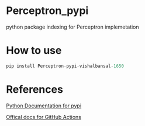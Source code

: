 # Perceptron_pypi
python package indexing for Perceptron implemetation

# How to use 

```python
pip install Perceptron-pypi-vishalbansal-1650
```

# References 

[Python Documentation for pypi](https://packaging.python.org/tutorials/packaging-projects/)


[Offical docs for GitHub Actions](https://docs.github.com/en/actions/automating-builds-and-tests/building-and-testing-python#publishing-to-package-registries)
